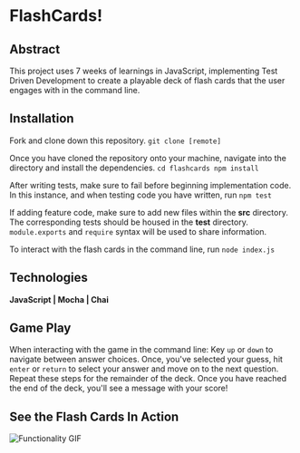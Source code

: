 # FlashCards!

## Abstract
This project uses 7 weeks of learnings in JavaScript, implementing Test Driven Development to create a playable deck of flash cards that the user engages with in the command line.

## Installation
Fork and clone down this repository.
`git clone [remote]`

Once you have cloned the repository onto your machine, navigate into the directory and install the dependencies.
`cd flashcards
npm install`

After writing tests, make sure to fail before beginning implementation code. In this instance, and when testing code you have written, run `npm test`

If adding feature code, make sure to add new files within the **src** directory. The corresponding tests should be housed in the **test** directory. `module.exports` and `require` syntax will be used to share information.

To interact with the flash cards in the command line, run `node index.js`

## Technologies
**JavaScript | Mocha | Chai**

## Game Play
When interacting with the game in the command line:
Key `up` or `down` to navigate between answer choices.
Once, you've selected your guess, hit `enter` or `return` to select your answer and move on to the next question.
Repeat these steps for the remainder of the deck.
Once you have reached the end of the deck, you'll see a message with your score!

## See the Flash Cards In Action
![Functionality GIF](https://media.giphy.com/media/oAbPPVAk7pJwhrRRl4/giphy.gif)


